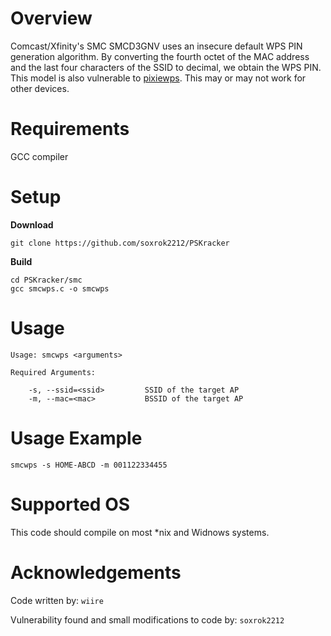 # Overview

Comcast/Xfinity's SMC SMCD3GNV uses an insecure default WPS PIN generation algorithm. By converting the fourth octet of the MAC address and the last four characters of the SSID to decimal, we obtain the WPS PIN. This model is also vulnerable to [pixiewps](https://github.com/wiire/pixiewps). This may or may not work for other devices.

# Requirements

GCC compiler

# Setup

**Download**

`git clone https://github.com/soxrok2212/PSKracker`

**Build**

```
cd PSKracker/smc
gcc smcwps.c -o smcwps
```

# Usage

```
Usage: smcwps <arguments>

Required Arguments:

	-s, --ssid=<ssid>         SSID of the target AP
	-m, --mac=<mac>           BSSID of the target AP
```

# Usage Example

```
smcwps -s HOME-ABCD -m 001122334455
```

# Supported OS

This code should compile on most *nix and Widnows systems.

# Acknowledgements

Code written by:
`wiire`

Vulnerability found and small modifications to code by:
`soxrok2212`
